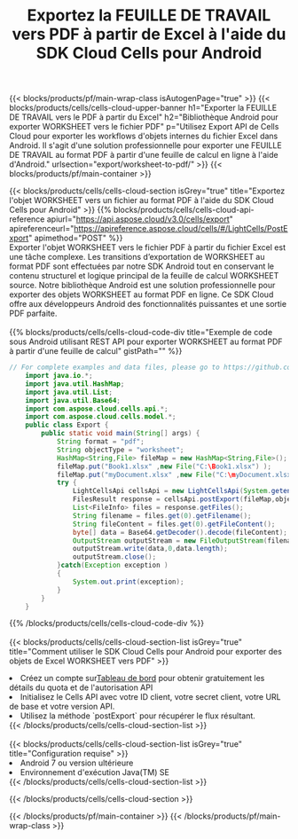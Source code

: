 ﻿---
title: Exportez la FEUILLE DE TRAVAIL vers PDF à partir de Excel à l'aide du SDK Cloud Cells pour Android
description:  Aspose.Cells Cloud REST API prend en charge l'exportation de fichiers au format {0} vers {1} à l'aide de {2}.
---
{{< blocks/products/pf/main-wrap-class isAutogenPage="true" >}}
{{< blocks/products/cells/cells-cloud-upper-banner h1="Exporter la FEUILLE DE TRAVAIL vers le PDF à partir du Excel" h2="Bibliothèque Android pour exporter WORKSHEET vers le fichier PDF" p="Utilisez Export API de Cells Cloud pour exporter les workflows d\'objets internes du fichier Excel dans Android. Il s\'agit d\'une solution professionnelle pour exporter une FEUILLE DE TRAVAIL au format PDF à partir d\'une feuille de calcul en ligne à l\'aide d\'Android." urlsection="export/worksheet-to-pdf/" >}}
{{< blocks/products/pf/main-container >}}

{{< blocks/products/cells/cells-cloud-section isGrey="true" title="Exportez l\'objet WORKSHEET vers un fichier au format PDF à l\'aide du SDK Cloud Cells pour Android" >}}
{{% blocks/products/cells/cells-cloud-api-reference apiurl="https://api.aspose.cloud/v3.0/cells/export" apireferenceurl="https://apireference.aspose.cloud/cells/#/LightCells/PostExport" apimethod="POST" %}}
<br/>
Exporter l'objet WORKSHEET vers le fichier PDF à partir du fichier Excel est une tâche complexe. Les transitions d’exportation de WORKSHEET au format PDF sont effectuées par notre SDK Android tout en conservant le contenu structurel et logique principal de la feuille de calcul WORKSHEET source. Notre bibliothèque Android est une solution professionnelle pour exporter des objets WORKSHEET au format PDF en ligne. Ce SDK Cloud offre aux développeurs Android des fonctionnalités puissantes et une sortie PDF parfaite.
<br/>
<br/>
{{% blocks/products/cells/cells-cloud-code-div title="Exemple de code sous Android utilisant REST API pour exporter WORKSHEET au format PDF à partir d\'une feuille de calcul" gistPath="" %}}
  
```java
// For complete examples and data files, please go to https://github.com/aspose-cells-cloud/aspose-cells-cloud-android/
    import java.io.*;
    import java.util.HashMap;
    import java.util.List;
    import java.util.Base64;
    import com.aspose.cloud.cells.api.*;
    import com.aspose.cloud.cells.model.*;
    public class Export {
        public static void main(String[] args) {
            String format = "pdf";
            String objectType = "worksheet";
            HashMap<String,File> fileMap = new HashMap<String,File>();
            fileMap.put("Book1.xlsx" ,new File("C:\Book1.xlsx") );
            fileMap.put("myDocument.xlsx" ,new File("C:\myDocument.xlsx") );
            try {
                LightCellsApi cellsApi = new LightCellsApi(System.getenv("ProductClientId"), System.getenv("ProductClientSecret"),"v3.0","https://api.aspose.cloud");
                FilesResult response = cellsApi.postExport(fileMap,objectType, format,null);            
                List<FileInfo> files = response.getFiles();
                String filename = files.get(0).getFilename();
                String fileContent = files.get(0).getFileContent();
                byte[] data = Base64.getDecoder().decode(fileContent);
                OutputStream outputStream = new FileOutputStream(filename);
                outputStream.write(data,0,data.length);
                outputStream.close();
            }catch(Exception exception )
            {
                System.out.print(exception);
            }
        }
    }
```
   
{{% /blocks/products/cells/cells-cloud-code-div %}}
<br/>
<br/>
{{< blocks/products/cells/cells-cloud-section-list isGrey="true" title="Comment utiliser le SDK Cloud Cells pour Android pour exporter des objets de Excel WORKSHEET vers PDF" >}}
<li> Créez un compte sur<a href="https://dashboard.aspose.cloud/">Tableau de bord</a> pour obtenir gratuitement les détails du quota et de l'autorisation API</li>
<li>Initialisez le Cells API avec votre ID client, votre secret client, votre URL de base et votre version API.</li>
<li>Utilisez la méthode `postExport` pour récupérer le flux résultant.</li>
{{< /blocks/products/cells/cells-cloud-section-list >}}
<br/>
<br/>
{{< blocks/products/cells/cells-cloud-section-list isGrey="true" title="Configuration requise" >}}
<li>Android 7 ou version ultérieure</li>
<li>Environnement d'exécution Java(TM) SE</li>
{{< /blocks/products/cells/cells-cloud-section-list >}}

{{< /blocks/products/cells/cells-cloud-section >}}

{{< /blocks/products/pf/main-container >}}
{{< /blocks/products/pf/main-wrap-class >}}
